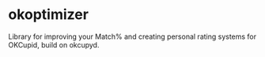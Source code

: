 # okoptimizer
Library for improving your Match% and creating personal rating systems for OKCupid, build on okcupyd.
